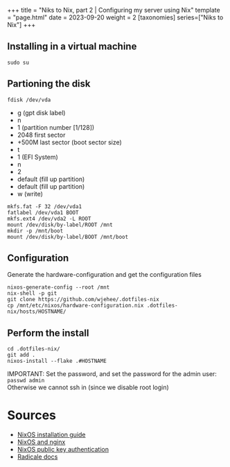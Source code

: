 +++
title = "Niks to Nix, part 2 | Configuring my server using Nix"
template = "page.html"
date = 2023-09-20
weight = 2
[taxonomies]
series=["Niks to Nix"]
+++

## Installing in a virtual machine

```
sudo su
```

## Partioning the disk
```
fdisk /dev/vda
```

- g (gpt disk label)
- n
- 1 (partition number [1/128])
- 2048 first sector
- +500M last sector (boot sector size)
- t
- 1 (EFI System)
- n
- 2
- default (fill up partition)
- default (fill up partition)
- w (write)

```
mkfs.fat -F 32 /dev/vda1
fatlabel /dev/vda1 BOOT
mkfs.ext4 /dev/vda2 -L ROOT
mount /dev/disk/by-label/ROOT /mnt
mkdir -p /mnt/boot
mount /dev/disk/by-label/BOOT /mnt/boot
```

## Configuration
Generate the hardware-configuration and get the configuration files
```
nixos-generate-config --root /mnt
nix-shell -p git
git clone https://github.com/wjehee/.dotfiles-nix
cp /mnt/etc/nixos/hardware-configuration.nix .dotfiles-nix/hosts/HOSTNAME/
```

## Perform the install
```
cd .dotfiles-nix/
git add .
nixos-install --flake .#HOSTNAME
```

IMPORTANT: Set the password, and set the password for the admin user: `passwd admin`  
Otherwise we cannot ssh in (since we disable root login)

# Sources

- [NixOS installation guide](https://nixos.wiki/wiki/NixOS_Installation_Guide)
- [NixOS and nginx](https://nixos.wiki/wiki/Nginx)
- [NixOS public key authentication](https://nixos.wiki/wiki/SSH_public_key_authentication)
- [Radicale docs](https://radicale.org/v3.html)

